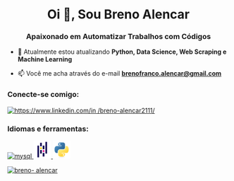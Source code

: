 <h1 align="center">Oi 👋, Sou Breno Alencar</h1>
<h3 align="center">Apaixonado em Automatizar Trabalhos com Códigos</h3>

- 🌱 Atualmente estou atualizando **Python, Data Science, Web Scraping e Machine Learning**

- 📫 Você me acha através do e-mail **brenofranco.alencar@gmail.com**

<h3 align="left">Conecte-se comigo:</h3>
<p align="left">
<a href="https://linkedin.com/in/https://www.linkedin.com/in/breno-alencar2111/" target="blank"><img align="center" src="https: //raw.githubusercontent.com/rahuldkjain/github-profile-readme-generator/master/src/images/icons/Social/linked-in-alt.svg" alt="https://www.linkedin.com/in /breno-alencar2111/"height="30" width="40" /></a>
</p>

<h3 align="left">Idiomas e ferramentas:</h3>
<p align="left"> <a href="https://www.mysql.com/" target="_blank" rel="noreferrer"> <img src="https://raw.githubusercontent.com/ devicons/devicon/master/icons/mysql/mysql-original-wordmark.svg" alt="mysql" width="40" height="40"/> </a> <a href="https://pandas. pydata.org/" target="_blank" rel="noreferrer"> <img src="https://raw.githubusercontent.com/devicons/devicon/2ae2a900d2f041da66e950e4d48052658d850630/icons/pandas/pandas-original.svg" alt=" pandas" width="40" height="40"/> </a> <a href="https://www.python.org" target="_blank" rel="noreferrer"><img src="https://raw.githubusercontent.com/devicons/devicon/master/icons/python/python-original.svg" alt="python" width="40" height="40"/> </ a> </p>

<p><img align="center" src="https://github-readme-stats.vercel.app/api/top-langs?username=breno-alencar&show_icons=true&locale=en&layout=compact" alt="breno- alencar" /></p>


<!---
Breno-Alencar/Breno-Alencar is a ✨ special ✨ repository because its `README.md` (this file) appears on your GitHub profile.
You can click the Preview link to take a look at your changes.
--->
